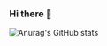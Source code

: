 ### Hi there 👋

![Anurag's GitHub stats](https://github-readme-stats.vercel.app/api?JarlinFonseca=anuraghazra&show_icons=true&theme=radical)



<!--
**JarlinFonseca/JarlinFonseca** is a ✨ _special_ ✨ repository because its `README.md` (this file) appears on your GitHub profile.

Here are some ideas to get you started:

- 🔭 I’m currently working on ...
- 🌱 I’m currently learning ...
- 👯 I’m looking to collaborate on ...
- 🤔 I’m looking for help with ...
- 💬 Ask me about ...
- 📫 How to reach me: ...
- 😄 Pronouns: ...
- ⚡ Fun fact: ...
-->
